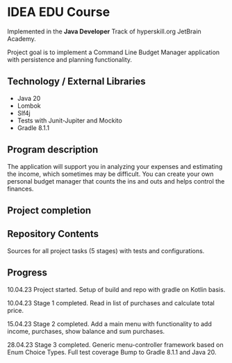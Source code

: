 # IDEA EDU Course

Implemented in the <b>Java Developer</b> Track of hyperskill.org JetBrain Academy.  

Project goal is to implement a Command Line Budget Manager application with persistence and
planning functionality.

## Technology / External Libraries

- Java 20
- Lombok
- Slf4j
- Tests with Junit-Jupiter and Mockito
- Gradle 8.1.1

## Program description

The application will support you in analyzing your expenses and estimating the income, which sometimes may be difficult. 
You can create your own personal budget manager that counts the ins and outs and helps control the finances.

## Project completion

[//]: # (Project was completed on 26.03.23.)

## Repository Contents

Sources for all project tasks (5 stages) with tests and configurations.

## Progress

10.04.23 Project started. Setup of build and repo with gradle on Kotlin basis.

10.04.23 Stage 1 completed. Read in list of purchases and calculate total price.

15.04.23 Stage 2 completed. Add a main menu with functionality to add income, purchases, show balance
and sum purchases.

28.04.23 Stage 3 completed. Generic menu-controller framework based on Enum Choice Types. Full test coverage
Bump to Gradle 8.1.1 and Java 20.
